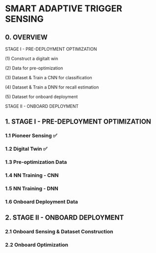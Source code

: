 # SMART ADAPTIVE TRIGGER SENSING

## 0. OVERVIEW

STAGE I - PRE-DEPLOYMENT OPTIMIZATION

(1) Construct a digitalt win

(2) Data for pre-optimization

(3) Dataset & Train a CNN for classification

(4) Dataset & Train a DNN for recall estimation

(5) Dataset for onboard deployment

STAGE II - ONBOARD DEPLOYMENT

## 1. STAGE I - PRE-DEPLOYMENT OPTIMIZATION

### 1.1 Pioneer Sensing ✅

### 1.2 Digital Twin ✅

### 1.3 Pre-optimization Data

### 1.4 NN Training - CNN

### 1.5 NN Training - DNN

### 1.6 Onboard Deployment Data

## 2. STAGE II - ONBOARD DEPLOYMENT

### 2.1 Onboard Sensing & Dataset Construction

### 2.2 Onboard Optimization